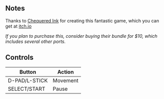 ## Notes

Thanks to [Chequered Ink](https://ci.itch.io) for creating this fantastic game, which you can get at [itch.io](https://ci.itch.io/cryptrio)

*If you plan to purchase this, consider buying their bundle for $10, which includes several other ports.*


## Controls

| Button        | Action   |
| ------------- | -------- |
| D-PAD/L-STICK | Movement |
| SELECT/START  | Pause    |
